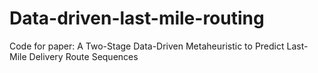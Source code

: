 # Data-driven-last-mile-routing
Code for paper: A Two-Stage Data-Driven Metaheuristic to Predict Last-Mile Delivery Route Sequences

